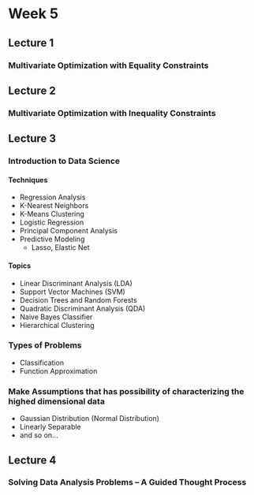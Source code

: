 # Week 5

## Lecture 1

### Multivariate Optimization with Equality Constraints

## Lecture 2

### Multivariate Optimization with Inequality Constraints

## Lecture 3

### Introduction to Data Science

#### Techniques

- Regression Analysis
- K-Nearest Neighbors
- K-Means Clustering
- Logistic Regression
- Principal Component Analysis
- Predictive Modeling
  - Lasso, Elastic Net

#### Topics

- Linear Discriminant Analysis (LDA)
- Support Vector Machines (SVM)
- Decision Trees and Random Forests
- Quadratic Discriminant Analysis (QDA)
- Naive Bayes Classifier
- Hierarchical Clustering

### Types of Problems

- Classification
- Function Approximation

### Make Assumptions that has possibility of characterizing the highed dimensional data

- Gaussian Distribution (Normal Distribution)
- Linearly Separable
- and so on...

## Lecture 4

### Solving Data Analysis Problems – A Guided Thought Process

